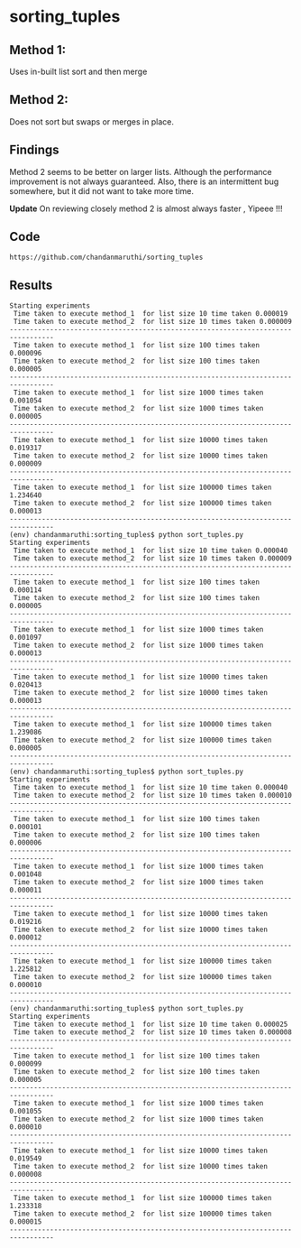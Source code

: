 # sorting_tuples

## Method 1: 
Uses in-built list sort and then merge 
## Method 2: 
Does not sort but swaps or merges in place.

## Findings
Method 2 seems to be better on larger lists. Although the performance improvement is not always guaranteed. Also, there is an intermittent bug somewhere, but it did not want to take more time. 

**Update**
On reviewing closely method 2 is almost always faster , Yipeee !!!


## Code 
``` https://github.com/chandanmaruthi/sorting_tuples ```

## Results
```
Starting experiments
 Time taken to execute method_1  for list size 10 time taken 0.000019
 Time taken to execute method_2  for list size 10 times taken 0.000009
---------------------------------------------------------------------------------
 Time taken to execute method_1  for list size 100 times taken 0.000096
 Time taken to execute method_2  for list size 100 times taken 0.000005
---------------------------------------------------------------------------------
 Time taken to execute method_1  for list size 1000 times taken 0.001054
 Time taken to execute method_2  for list size 1000 times taken 0.000005
---------------------------------------------------------------------------------
 Time taken to execute method_1  for list size 10000 times taken 0.019317
 Time taken to execute method_2  for list size 10000 times taken 0.000009
---------------------------------------------------------------------------------
 Time taken to execute method_1  for list size 100000 times taken 1.234640
 Time taken to execute method_2  for list size 100000 times taken 0.000013
---------------------------------------------------------------------------------
(env) chandanmaruthi:sorting_tuples$ python sort_tuples.py 
Starting experiments
 Time taken to execute method_1  for list size 10 time taken 0.000040
 Time taken to execute method_2  for list size 10 times taken 0.000009
---------------------------------------------------------------------------------
 Time taken to execute method_1  for list size 100 times taken 0.000114
 Time taken to execute method_2  for list size 100 times taken 0.000005
---------------------------------------------------------------------------------
 Time taken to execute method_1  for list size 1000 times taken 0.001097
 Time taken to execute method_2  for list size 1000 times taken 0.000013
---------------------------------------------------------------------------------
 Time taken to execute method_1  for list size 10000 times taken 0.020413
 Time taken to execute method_2  for list size 10000 times taken 0.000013
---------------------------------------------------------------------------------
 Time taken to execute method_1  for list size 100000 times taken 1.239086
 Time taken to execute method_2  for list size 100000 times taken 0.000005
---------------------------------------------------------------------------------
(env) chandanmaruthi:sorting_tuples$ python sort_tuples.py 
Starting experiments
 Time taken to execute method_1  for list size 10 time taken 0.000040
 Time taken to execute method_2  for list size 10 times taken 0.000010
---------------------------------------------------------------------------------
 Time taken to execute method_1  for list size 100 times taken 0.000101
 Time taken to execute method_2  for list size 100 times taken 0.000006
---------------------------------------------------------------------------------
 Time taken to execute method_1  for list size 1000 times taken 0.001048
 Time taken to execute method_2  for list size 1000 times taken 0.000011
---------------------------------------------------------------------------------
 Time taken to execute method_1  for list size 10000 times taken 0.019216
 Time taken to execute method_2  for list size 10000 times taken 0.000012
---------------------------------------------------------------------------------
 Time taken to execute method_1  for list size 100000 times taken 1.225812
 Time taken to execute method_2  for list size 100000 times taken 0.000010
---------------------------------------------------------------------------------
(env) chandanmaruthi:sorting_tuples$ python sort_tuples.py 
Starting experiments
 Time taken to execute method_1  for list size 10 time taken 0.000025
 Time taken to execute method_2  for list size 10 times taken 0.000008
---------------------------------------------------------------------------------
 Time taken to execute method_1  for list size 100 times taken 0.000099
 Time taken to execute method_2  for list size 100 times taken 0.000005
---------------------------------------------------------------------------------
 Time taken to execute method_1  for list size 1000 times taken 0.001055
 Time taken to execute method_2  for list size 1000 times taken 0.000010
---------------------------------------------------------------------------------
 Time taken to execute method_1  for list size 10000 times taken 0.019549
 Time taken to execute method_2  for list size 10000 times taken 0.000008
---------------------------------------------------------------------------------
 Time taken to execute method_1  for list size 100000 times taken 1.233318
 Time taken to execute method_2  for list size 100000 times taken 0.000015
---------------------------------------------------------------------------------



```

